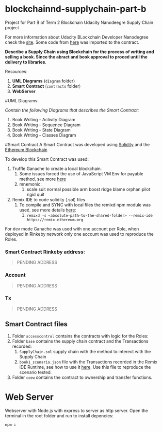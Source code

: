 # blockchainnd-supplychain-part-b
Project for Part B of Term 2 Blockchain Udacity Nanodeegre Supply Chain project

For more information about Udacity BLockchain Developer Nanodegree check the [site](https://www.udacity.com/course/blockchain-developer-nanodegree--nd1309).
Some code from [here](https://github.com/udacity/nd1309-Project-6b-Example-Template) was imported to the contract.

**Describe a Supply Chain using Blockchain for the process of writing and selling a book. Since the abract and book approval to proced until the delivery to libraries.**

Resources:
1. **UML Diagrams** (`diagram` folder)
1. **Smart Contract** (`contracts` folder)
1. **WebServer**

#UML Diagrams

*Contain the following Diagrams that describes the Smart Contract:*

1. Book Writing - Activity Diagram
1. Book Writing - Sequence Diagram
1. Book Writing - State Diagram
1. Book Writing - Classes Diagram

#Smart Contract
A Smart Contract was developed using [Solidity](https://solidity.readthedocs.io/en/v0.5.6/) and the [Ethereum Blockchain](https://www.ethereum.org/)

To develop this Smart Contract was used:
1. Truffle Ganache to create a local blockchain. 
   1. Some issues forced the use of JavaScript VM Env for payable method, see more [here](https://github.com/trufflesuite/ganache-cli/issues/497)
   1. mnemonic:
      1. scale suit normal possible arm boost ridge blame orphan pilot rigid quit
1. Remix IDE to code solidity (.sol) files
   1. To compile and SYNC with local files the remixd npm module was used, see more details [here](https://remix.readthedocs.io/en/latest/tutorial_remixd_filesystem.html):
      1. `remixd -s <absolute-path-to-the-shared-folder> --remix-ide https://remix.ethereum.org`
   
For dev mode Ganache was used with one account per Role, when deployed in Rinkeby network only one account was used to reproduce the Roles.
### Smart Contract Rinkeby address:
>PENDING ADDRESS

### Account
>PENDING ADDRESS

### Tx
>PENDING ADDRESS

## Smart Contract files
1. Folder `accesscontrol` contains the contracts with logic for the Roles:
1. Folder `base` contains the supply chain contract and the Transactions recorded:
    1. `SupplyChain.sol` supply chain with the method to interect with the Supply Chain
    1. `book1_scenario.json` file with the Transactions recorded in the Remix IDE Runtime, see how to use it [here](https://remix.readthedocs.io/en/latest/run_tab.html).
    Use this file to reproduce the scenario tested.
1. Folder `coew` contains the contract to ownership and transfer functions.
    
# Web Server
Webserver with Node.js with express to server as http server.
Open the terminal in the root folder and run to install depencies:
```
npm i
```
